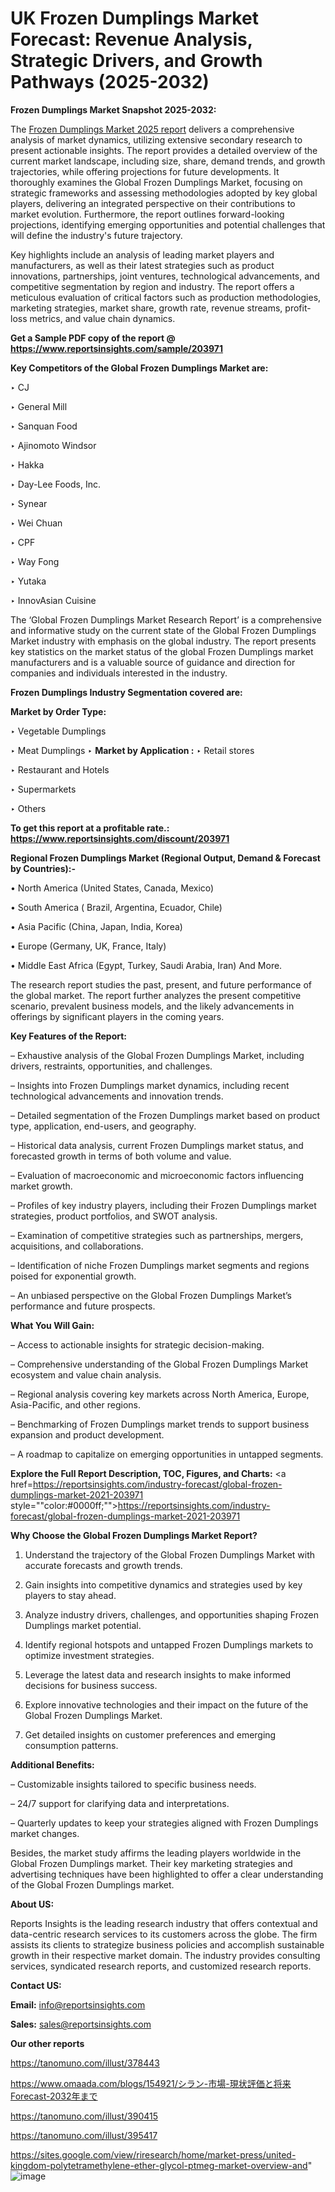 # UK Frozen Dumplings Market Forecast: Revenue Analysis, Strategic Drivers, and Growth Pathways (2025-2032)

<strong>Frozen Dumplings Market Snapshot 2025-2032:</strong>

The <a href=https://www.reportsinsights.com/sample/203971>Frozen Dumplings Market 2025 report</a> delivers a comprehensive analysis of market dynamics, utilizing extensive secondary research to present actionable insights. The report provides a detailed overview of the current market landscape, including size, share, demand trends, and growth trajectories, while offering projections for future developments. It thoroughly examines the Global Frozen Dumplings Market, focusing on strategic frameworks and assessing methodologies adopted by key global players, delivering an integrated perspective on their contributions to market evolution. Furthermore, the report outlines forward-looking projections, identifying emerging opportunities and potential challenges that will define the industry's future trajectory.

Key highlights include an analysis of leading market players and manufacturers, as well as their latest strategies such as product innovations, partnerships, joint ventures, technological advancements, and competitive segmentation by region and industry. The report offers a meticulous evaluation of critical factors such as production methodologies, marketing strategies, market share, growth rate, revenue streams, profit-loss metrics, and value chain dynamics.

<strong>Get a Sample PDF copy of the report @ <a href=https://www.reportsinsights.com/sample/203971 style=color:#0000ff;>https://www.reportsinsights.com/sample/203971</a></strong>

<strong>Key Competitors of the Global Frozen Dumplings Market are:</strong>

‣ CJ

‣ General Mill

‣ Sanquan Food

‣ Ajinomoto Windsor

‣ Hakka

‣ Day-Lee Foods, Inc.

‣ Synear

‣ Wei Chuan

‣ CPF

‣ Way Fong

‣ Yutaka

‣ InnovAsian Cuisine

The ‘Global Frozen Dumplings Market Research Report’ is a comprehensive and informative study on the current state of the Global Frozen Dumplings Market industry with emphasis on the global industry. The report presents key statistics on the market status of the global Frozen Dumplings market manufacturers and is a valuable source of guidance and direction for companies and individuals interested in the industry.

<strong>Frozen Dumplings Industry Segmentation covered are:</strong>

<strong>Market by Order Type: </strong>

‣ Vegetable Dumplings

‣ Meat Dumplings
‣ 
<strong>Market by Application :</strong>
‣ Retail stores

‣ Restaurant and Hotels

‣ Supermarkets

‣ Others

<strong>To get this report at a profitable rate.: <a href=https://www.reportsinsights.com/discount/203971 style=color:#0000ff;>https://www.reportsinsights.com/discount/203971</a></strong>

<strong>Regional Frozen Dumplings Market (Regional Output, Demand &amp; Forecast by Countries):-</strong>

• North America (United States, Canada, Mexico)

• South America ( Brazil, Argentina, Ecuador, Chile)

• Asia Pacific (China, Japan, India, Korea)

• Europe (Germany, UK, France, Italy)

• Middle East Africa (Egypt, Turkey, Saudi Arabia, Iran) And More.

The research report studies the past, present, and future performance of the global market. The report further analyzes the present competitive scenario, prevalent business models, and the likely advancements in offerings by significant players in the coming years.

<strong>Key Features of the Report:</strong>

– Exhaustive analysis of the Global Frozen Dumplings Market, including drivers, restraints, opportunities, and challenges.

– Insights into Frozen Dumplings market dynamics, including recent technological advancements and innovation trends.

– Detailed segmentation of the Frozen Dumplings market based on product type, application, end-users, and geography.

– Historical data analysis, current Frozen Dumplings market status, and forecasted growth in terms of both volume and value.

– Evaluation of macroeconomic and microeconomic factors influencing market growth.

– Profiles of key industry players, including their Frozen Dumplings market strategies, product portfolios, and SWOT analysis.

– Examination of competitive strategies such as partnerships, mergers, acquisitions, and collaborations.

– Identification of niche Frozen Dumplings market segments and regions poised for exponential growth.

– An unbiased perspective on the Global Frozen Dumplings Market’s performance and future prospects.

<strong>What You Will Gain:</strong>

– Access to actionable insights for strategic decision-making.

– Comprehensive understanding of the Global Frozen Dumplings Market ecosystem and value chain analysis.

– Regional analysis covering key markets across North America, Europe, Asia-Pacific, and other regions.

– Benchmarking of Frozen Dumplings market trends to support business expansion and product development.

– A roadmap to capitalize on emerging opportunities in untapped segments.

<strong>Explore the Full Report Description, TOC, Figures, and Charts:</strong>
<a href=https://reportsinsights.com/industry-forecast/global-frozen-dumplings-market-2021-203971 style=""color:#0000ff;"">https://reportsinsights.com/industry-forecast/global-frozen-dumplings-market-2021-203971</a>

<strong>Why Choose the Global Frozen Dumplings Market Report?</strong>

1. Understand the trajectory of the Global Frozen Dumplings Market with accurate forecasts and growth trends.

2. Gain insights into competitive dynamics and strategies used by key players to stay ahead.

3. Analyze industry drivers, challenges, and opportunities shaping Frozen Dumplings market potential.

4. Identify regional hotspots and untapped Frozen Dumplings markets to optimize investment strategies.

5. Leverage the latest data and research insights to make informed decisions for business success.

6. Explore innovative technologies and their impact on the future of the Global Frozen Dumplings Market.

7. Get detailed insights on customer preferences and emerging consumption patterns.

<strong>Additional Benefits:</strong>

– Customizable insights tailored to specific business needs.

– 24/7 support for clarifying data and interpretations.

– Quarterly updates to keep your strategies aligned with Frozen Dumplings market changes.

Besides, the market study affirms the leading players worldwide in the Global Frozen Dumplings market. Their key marketing strategies and advertising techniques have been highlighted to offer a clear understanding of the Global Frozen Dumplings market.

<strong><strong>About US</strong>:</strong>

Reports Insights is the leading research industry that offers contextual and data-centric research services to its customers across the globe. The firm assists its clients to strategize business policies and accomplish sustainable growth in their respective market domain. The industry provides consulting services, syndicated research reports, and customized research reports.

<strong>Contact US:</strong>

<p class=><b>Email:</b> <a href=mailto:info@reportsinsights.com>info@reportsinsights.com</a></p>
<p class=><b>Sales:</b> <a href=mailto:sales@reportsinsights.com>sales@reportsinsights.com</a></p>

<strong>Our other reports</strong>

<a href=https://tanomuno.com/illust/378443>https://tanomuno.com/illust/378443</a>

<a href=https://www.omaada.com/blogs/154921/シラン-市場-現状評価と将来Forecast-2032年まで>https://www.omaada.com/blogs/154921/シラン-市場-現状評価と将来Forecast-2032年まで</a>

<a href=https://tanomuno.com/illust/390415>https://tanomuno.com/illust/390415</a>

<a href=https://tanomuno.com/illust/395417>https://tanomuno.com/illust/395417</a>

<a href=https://sites.google.com/view/riresearch/home/market-press/united-kingdom-polytetramethylene-ether-glycol-ptmeg-market-overview-and>https://sites.google.com/view/riresearch/home/market-press/united-kingdom-polytetramethylene-ether-glycol-ptmeg-market-overview-and</a>"
![image](https://github.com/user-attachments/assets/c15d351c-39ea-4752-a4d2-9a5c1d2b43a5)
